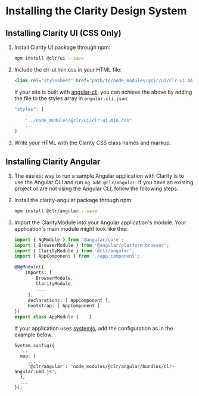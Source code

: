 # Installing the Clarity Design System

## Installing Clarity UI (CSS Only)

1.  Install Clarity UI package through npm:

    ```bash
    npm install @clr/ui --save
    ```

2.  Include the clr-ui.min.css in your HTML file:

    ```html
    <link rel="stylesheet" href="path/to/node_modules/@clr/ui/clr-ui.min.css" />
    ```

    If your site is built with [angular-cli](https://github.com/angular/angular-cli),
    you can achieve the above by adding the file to the styles array in `angular-cli.json`:

    ```js
    "styles": [
        ...
        "../node_modules/@clr/ui/clr-ui.min.css"
        ...
    ]
    ```

3.  Write your HTML with the Clarity CSS class names and markup.

## Installing Clarity Angular

1.  The easiest way to run a sample Angular application with Clarity is to use
    the Angular CLI and run `ng add @clr/angular`. If you have an existing project
    or are not using the Angular CLI, follow the following steps.

2.  Install the clarity-angular package through npm:

    ```bash
    npm install @clr/angular --save
    ```

3.  Import the ClarityModule into your Angular application's module. Your
    application's main module might look like this:

    ```typescript
    import { NgModule } from '@angular/core';
    import { BrowserModule } from '@angular/platform-browser';
    import { ClarityModule } from '@clr/angular';
    import { AppComponent } from './app.component';

    @NgModule({
        imports: [
            BrowserModule,
            ClarityModule,
            ....
         ],
         declarations: [ AppComponent ],
         bootstrap: [ AppComponent ]
    })
    export class AppModule {    }
    ```

    If your application uses [systemjs](https://github.com/systemjs/systemjs),
    add the configuration as in the example below.

    ```
    System.config({
      ...
      map: {
         ...
         '@clr/angular': 'node_modules/@clr/angular/bundles/clr-angular.umd.js',
      },
      ...
    });
    ```
